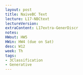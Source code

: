 ```yaml
---
layout: post
title: NaiveBC Text
lecture: L17-NBCtext
lectureVersion: 
extraContent: L17extra-GenerDiscr
notes:  
HWout: HW5
HWin: HW4 (due on Sat)
desc: W12
week: Th
tags:
- 3Classification
- Generative
---
```

